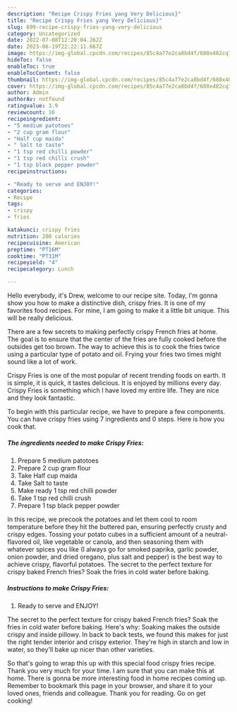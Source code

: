 ```yaml
---
description: "Recipe Crispy Fries yang Very Delicious}"
title: "Recipe Crispy Fries yang Very Delicious}"
slug: 699-recipe-crispy-fries-yang-very-delicious
category: Uncategorized
date: 2022-07-08T12:20:04.262Z
date: 2023-06-19T22:22:11.667Z
image: https://img-global.cpcdn.com/recipes/85c4a77e2ca8bd4f/680x482cq70/crispy-fries-recipe-main-photo.jpg
hideToc: false
enableToc: true
enableTocContent: false
thumbnail: https://img-global.cpcdn.com/recipes/85c4a77e2ca8bd4f/680x482cq70/crispy-fries-recipe-main-photo.jpg
cover: https://img-global.cpcdn.com/recipes/85c4a77e2ca8bd4f/680x482cq70/crispy-fries-recipe-main-photo.jpg
author: Admin
authorAv: notfound
ratingvalue: 3.9
reviewcount: 16
recipeingredient:
- "5 medium patotoes"
- "2 cup gram flour"
- "Half cup maida"
- " Salt to taste"
- "1 tsp red chilli powder"
- "1 tsp red chilli crush"
- "1 tsp black pepper powder"
recipeinstructions:

- "Ready to serve and ENJOY!"
categories:
- Recipe
tags:
- crispy
- fries

katakunci: crispy fries 
nutrition: 200 calories
recipecuisine: American
preptime: "PT16M"
cooktime: "PT31M"
recipeyield: "4"
recipecategory: Lunch

---
```



Hello everybody, it's Drew, welcome to our recipe site. Today, I'm gonna show you how to make a distinctive dish, crispy fries. It is one of my favorites food recipes. For mine, I am going to make it a little bit unique. This will be really delicious.

There are a few secrets to making perfectly crispy French fries at home. The goal is to ensure that the center of the fries are fully cooked before the outsides get too brown. The way to achieve this is to cook the fries twice using a particular type of potato and oil. Frying your fries two times might sound like a lot of work.

Crispy Fries is one of the most popular of recent trending foods on earth. It is simple, it is quick, it tastes delicious. It is enjoyed by millions every day. Crispy Fries is something which I have loved my entire life. They are nice and they look fantastic.


To begin with this particular recipe, we have to prepare a few components. You can have crispy fries using 7 ingredients and 0 steps. Here is how you cook that.

<!--inarticleads1-->

##### The ingredients needed to make Crispy Fries:

1. Prepare 5 medium patotoes
1. Prepare 2 cup gram flour
1. Take Half cup maida
1. Take  Salt to taste
1. Make ready 1 tsp red chilli powder
1. Take 1 tsp red chilli crush
1. Prepare 1 tsp black pepper powder


In this recipe, we precook the potatoes and let them cool to room temperature before they hit the buttered pan, ensuring perfectly crusty and crispy edges. Tossing your potato cubes in a sufficient amount of a neutral-flavored oil, like vegetable or canola, and then seasoning them with whatever spices you like (I always go for smoked paprika, garlic powder, onion powder, and dried oregano, plus salt and pepper) is the best way to achieve crispy, flavorful potatoes. The secret to the perfect texture for crispy baked French fries? Soak the fries in cold water before baking. 

<!--inarticleads2-->

##### Instructions to make Crispy Fries:


1. Ready to serve and ENJOY!

The secret to the perfect texture for crispy baked French fries? Soak the fries in cold water before baking. Here&#39;s why: Soaking makes the outside crispy and inside pillowy. In back to back tests, we found this makes for just the right tender interior and crispy exterior. They&#39;re high in starch and low in water, so they&#39;ll bake up nicer than other varieties. 

So that's going to wrap this up with this special food crispy fries recipe. Thank you very much for your time. I am sure that you can make this at home. There is gonna be more interesting food in home recipes coming up. Remember to bookmark this page in your browser, and share it to your loved ones, friends and colleague. Thank you for reading. Go on get cooking!
